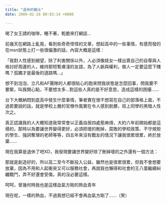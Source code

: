 ```yaml
---
title: "退休的戰士"
date: 2009-02-26 00:03:14 +0800

---
```

<p>喝了女王請的咖啡，睡不著，乾脆來打網誌...</p><p>前幾天在網路上亂晃，看到些奇奇怪怪的文章，想起高中的一些事情，有感而發的在msn狀態上打一些很偏激的話，內容大概是這樣：</p><p>「我對人性感到絕望，除了利害關係以外，人必須像妓女一樣出賣自己的自尊與人格討好周邊的人，維持那短暫膚淺的友誼，為了人脈與權利，做人一定要這麼下賤嗎？孤獨才是最後的道路嗎...」</p><p>想不到泡泡、立凡和AF團隊的人都很貼心的跑來問我狀態是怎麼回事，問我要不要緊，叫我開心點，不要想太多...對這些人真的是不好意思，造成這樣的困擾......</p><p>台下大概納悶到底高中發生什麼事情，筆者實在很不想寫在自己的部落格上面，不過若要說的話，就是學校上層的官僚作風實在令人感到骯髒，班上同學的黑暗人性次之。</p><p>真正認識我的人大概知道我常常會以正義自居四處惹麻煩，大約六年前開始都是這樣的，那時以為要讓世界變得更好，必須把壞的刪掉，腐敗的學校政策、不守規矩的學生、強詞奪理的老師等等，四五年來沒有戰友的情況下讓我很累很累，終於放棄......</p><p>現在我算是退休了吧XD，我發現要讓世界變好除了刪掉壞的之外還有一個方法：</p><p>那就是創造好的，所以高二至今不斷投入公益，雖然也是很累很累，但我不會想要放棄，因為不用和人起衝突又可以服務社會，再說我也懶得和社會的王八蛋繼續糾纏戰鬥，弄不好還會受傷，真的沒必要這樣。</p><p>呵呵，曾幾何時我也是這樣血氣方剛的熱血青年</p><p>現在呢，一樣的熱血，不過我想已經不會再血氣方剛了......（笑）</p>
